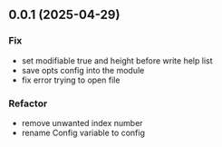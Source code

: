 ## 0.0.1 (2025-04-29)

### Fix

- set modifiable true and height before write help list
- save opts config into the module
- fix error trying to open file

### Refactor

- remove unwanted index number
- rename Config variable to config
